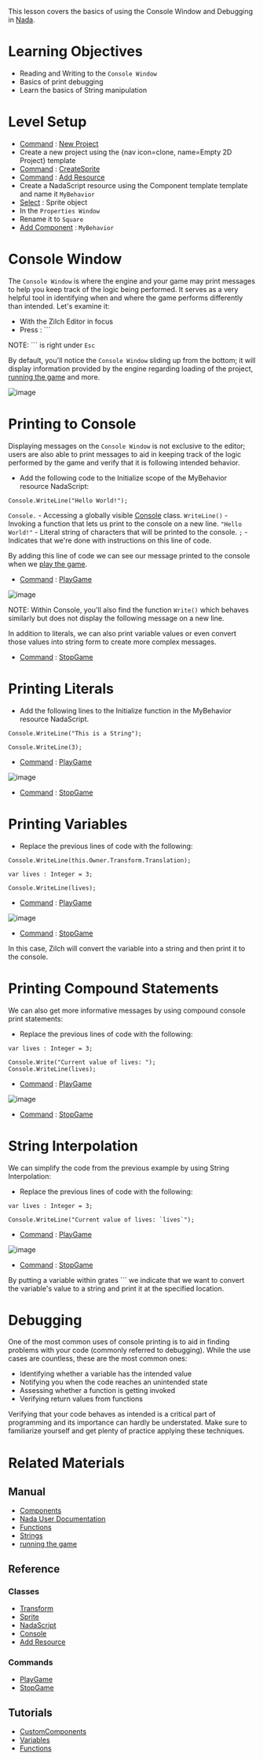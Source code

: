 This lesson covers the basics of using the Console Window and Debugging in [Nada](https://github.com/ZilchEngine/ZilchDocs/blob/master/zilch_editor_documentation/zilchmanual/nada_in_zero.markdown).

 # Learning Objectives

- Reading and Writing to the `Console Window`
- Basics of print debugging
- Learn the basics of String manipulation

 # Level Setup

- [ Command](https://github.com/ZilchEngine/ZilchDocs/blob/master/zilch_editor_documentation/zilchmanual/editor/editorcommands/commands.markdown) : [ New Project](https://github.com/ZilchEngine/ZilchDocs/blob/master/code_reference/command_reference.markdown#newproject)
 - Create a new project using the {nav icon=clone, name=Empty 2D Project} template
- [ Command](https://github.com/ZilchEngine/ZilchDocs/blob/master/zilch_editor_documentation/zilchmanual/editor/editorcommands/commands.markdown) : [CreateSprite](https://github.com/ZilchEngine/ZilchDocs/blob/master/zilch_editor_documentation/zilchmanual/editor/editorcommands/createobject.markdown)
- [ Command](https://github.com/ZilchEngine/ZilchDocs/blob/master/zilch_editor_documentation/zilchmanual/editor/editorcommands/commands.markdown) : [ Add Resource](https://github.com/ZilchEngine/ZilchDocs/blob/master/zilch_editor_documentation/zilchmanual/editor/editorcommands/resourceadding.markdown)
 - Create a NadaScript resource using the Component template template and name it `MyBehavior`
- [Select](https://github.com/ZilchEngine/ZilchDocs/blob/master/zilch_editor_documentation/zilchmanual/editor/editorcommands/selectobject.markdown) : Sprite object
- In the `Properties Window`
 - Rename it to `Square`
 - [Add Component](https://github.com/ZilchEngine/ZilchDocs/blob/master/zilch_editor_documentation/zilchmanual/editor/addremovecomponent.markdown) : `MyBehavior`

 # Console Window

The `Console Window` is where the engine and your game may print messages to help you keep track of the logic being performed. It serves as a very helpful tool in identifying when and where the game performs differently than intended. Let's examine it:

- With the Zilch Editor in focus
- Press  : ```

NOTE: ``` is right under `Esc`

By default, you'll notice the `Console Window` sliding up from the bottom; it will display information provided by the engine regarding loading of the project, [running the game](https://github.com/ZilchEngine/ZilchDocs/blob/master/zilch_editor_documentation/zilchmanual/editor/editorcommands/runthegame.markdown) and more.



![image](https://raw.githubusercontent.com/ZilchEngine/ZilchFiles/master/doc_files/81527.png)


 # Printing to Console

Displaying messages on the `Console Window` is not exclusive to the editor; users are also able to print messages to aid in keeping track of the logic performed by the game and verify that it is following intended behavior.

 - Add the following code to the Initialize scope of the MyBehavior resource NadaScript:

```lang=csharp, name=Console Printing
Console.WriteLine("Hello World!");
```

`Console.` - Accessing a globally visible [ Console](https://github.com/ZilchEngine/ZilchDocs/blob/master/code_reference/nada_base_types/console.markdown) class.
`WriteLine()` - Invoking a function that lets us print to the console on a new line.
`"Hello World!"` - Literal string of characters that will be printed to the console.
`;` - Indicates that we're done with instructions on this line of code.

By adding this line of code we can see our message printed to the console when we [play the game](https://github.com/ZilchEngine/ZilchDocs/blob/master/zilch_editor_documentation/zilchmanual/editor/editorcommands/runthegame.markdown).

- [ Command](https://github.com/ZilchEngine/ZilchDocs/blob/master/zilch_editor_documentation/zilchmanual/editor/editorcommands/commands.markdown) : [ PlayGame](https://github.com/ZilchEngine/ZilchDocs/blob/master/code_reference/command_reference.markdown#playgame)



![image](https://raw.githubusercontent.com/ZilchEngine/ZilchFiles/master/doc_files/81552.png)


NOTE: Within Console, you'll also find the function `Write()` which behaves similarly but does not display the following message on a new line.

In addition to literals, we can also print variable values or even convert those values into string form to create more complex messages.

- [ Command](https://github.com/ZilchEngine/ZilchDocs/blob/master/zilch_editor_documentation/zilchmanual/editor/editorcommands/commands.markdown) : [ StopGame](https://github.com/ZilchEngine/ZilchDocs/blob/master/code_reference/command_reference.markdown#stopgame)

 # Printing Literals

 - Add the following lines to the Initialize function in the MyBehavior resource NadaScript.

```lang=csharp, name=Literal String Printing
Console.WriteLine("This is a String");
```
```lang=csharp, name=Literal Integer Printing
Console.WriteLine(3);
```
- [ Command](https://github.com/ZilchEngine/ZilchDocs/blob/master/zilch_editor_documentation/zilchmanual/editor/editorcommands/commands.markdown) : [ PlayGame](https://github.com/ZilchEngine/ZilchDocs/blob/master/code_reference/command_reference.markdown#playgame)



![image](https://raw.githubusercontent.com/ZilchEngine/ZilchFiles/master/doc_files/88674.png)


- [ Command](https://github.com/ZilchEngine/ZilchDocs/blob/master/zilch_editor_documentation/zilchmanual/editor/editorcommands/commands.markdown) : [ StopGame](https://github.com/ZilchEngine/ZilchDocs/blob/master/code_reference/command_reference.markdown#stopgame)

 # Printing Variables

 - Replace the previous lines of code with the following:

```lang=csharp, name=External Variable Printing
Console.WriteLine(this.Owner.Transform.Translation);
```

```lang=csharp, name= Local Variable Printing
var lives : Integer = 3;

Console.WriteLine(lives);
```
- [ Command](https://github.com/ZilchEngine/ZilchDocs/blob/master/zilch_editor_documentation/zilchmanual/editor/editorcommands/commands.markdown) : [ PlayGame](https://github.com/ZilchEngine/ZilchDocs/blob/master/code_reference/command_reference.markdown#playgame)



![image](https://raw.githubusercontent.com/ZilchEngine/ZilchFiles/master/doc_files/88676.png)


- [ Command](https://github.com/ZilchEngine/ZilchDocs/blob/master/zilch_editor_documentation/zilchmanual/editor/editorcommands/commands.markdown) : [ StopGame](https://github.com/ZilchEngine/ZilchDocs/blob/master/code_reference/command_reference.markdown#stopgame)

In this case, Zilch will convert the variable into a string and then print it to the console.

 # Printing Compound Statements

We can also get more informative messages by using compound console print statements:

 - Replace the previous lines of code with the following:

```lang=csharp, name=Compound Print Statements
var lives : Integer = 3;

Console.Write("Current value of lives: ");
Console.WriteLine(lives);
```
- [ Command](https://github.com/ZilchEngine/ZilchDocs/blob/master/zilch_editor_documentation/zilchmanual/editor/editorcommands/commands.markdown) : [ PlayGame](https://github.com/ZilchEngine/ZilchDocs/blob/master/code_reference/command_reference.markdown#playgame)



![image](https://raw.githubusercontent.com/ZilchEngine/ZilchFiles/master/doc_files/88678.png)


- [ Command](https://github.com/ZilchEngine/ZilchDocs/blob/master/zilch_editor_documentation/zilchmanual/editor/editorcommands/commands.markdown) : [ StopGame](https://github.com/ZilchEngine/ZilchDocs/blob/master/code_reference/command_reference.markdown#stopgame)

 # String Interpolation

We can simplify the code from the previous example by using String Interpolation:

 - Replace the previous lines of code with the following:

```lang=csharp, name=String Interpolation
var lives : Integer = 3;

Console.WriteLine("Current value of lives: `lives`");
```

- [ Command](https://github.com/ZilchEngine/ZilchDocs/blob/master/zilch_editor_documentation/zilchmanual/editor/editorcommands/commands.markdown) : [ PlayGame](https://github.com/ZilchEngine/ZilchDocs/blob/master/code_reference/command_reference.markdown#playgame)



![image](https://raw.githubusercontent.com/ZilchEngine/ZilchFiles/master/doc_files/88678.png)


- [ Command](https://github.com/ZilchEngine/ZilchDocs/blob/master/zilch_editor_documentation/zilchmanual/editor/editorcommands/commands.markdown) : [ StopGame](https://github.com/ZilchEngine/ZilchDocs/blob/master/code_reference/command_reference.markdown#stopgame)

By putting a variable within grates ``` we indicate that we want to convert the variable's value to a string and print it at the specified location.

 # Debugging

One of the most common uses of console printing is to aid in finding problems with your code (commonly referred to debugging). While the use cases are countless, these are the most common ones:

- Identifying whether a variable has the intended value
- Notifying you when the code reaches an unintended state
- Assessing whether a function is getting invoked
- Verifying return values from functions

Verifying that your code behaves as intended is a critical part of programming and its importance can hardly be understated. Make sure to familiarize yourself and get plenty of practice applying these techniques.

 # Related Materials

 ## Manual
- [Components](https://github.com/ZilchEngine/ZilchDocs/blob/master/zilch_editor_documentation/zilchmanual/architecture/components.markdown)
- [ Nada User Documentation](https://github.com/ZilchEngine/ZilchDocs/blob/master/zilch_editor_documentation/zilchmanual/nada_in_zero.markdown)
- [ Functions](https://github.com/ZilchEngine/ZilchDocs/blob/master/zilch_editor_documentation/zilchmanual/nada_in_zero/functions.markdown)
- [ Strings](https://github.com/ZilchEngine/ZilchDocs/blob/master/zilch_editor_documentation/zilchmanual/nada_in_zero/strings.markdown)
- [running the game](https://github.com/ZilchEngine/ZilchDocs/blob/master/zilch_editor_documentation/zilchmanual/editor/editorcommands/runthegame.markdown)

 ## Reference
 ### Classes
- [Transform](https://github.com/ZilchEngine/ZilchDocs/blob/master/code_reference/class_reference/transform.markdown)
- [Sprite](https://github.com/ZilchEngine/ZilchDocs/blob/master/code_reference/class_reference/sprite.markdown)
- [NadaScript](https://github.com/ZilchEngine/ZilchDocs/blob/master/code_reference/class_reference/nadascript.markdown)
- [ Console](https://github.com/ZilchEngine/ZilchDocs/blob/master/code_reference/nada_base_types/console.markdown)
- [ Add Resource](https://github.com/ZilchEngine/ZilchDocs/blob/master/zilch_editor_documentation/zilchmanual/editor/editorcommands/resourceadding.markdown)

 ### Commands
- [ PlayGame](https://github.com/ZilchEngine/ZilchDocs/blob/master/code_reference/command_reference.markdown#playgame)
- [ StopGame](https://github.com/ZilchEngine/ZilchDocs/blob/master/code_reference/command_reference.markdown#stopgame)

 ##  Tutorials
- [CustomComponents](https://github.com/ZilchEngine/ZilchDocs/blob/master/zilch_editor_documentation/tutorials/scripting/customcomponents.markdown)
- [Variables](https://github.com/ZilchEngine/ZilchDocs/blob/master/zilch_editor_documentation/tutorials/scripting/variables.markdown)
- [Functions](https://github.com/ZilchEngine/ZilchDocs/blob/master/zilch_editor_documentation/tutorials/scripting/functions.markdown)
 

 